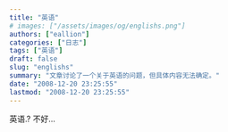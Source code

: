 ```yaml
---
title: "英语"
# images: ["/assets/images/og/englishs.png"]
authors: ["eallion"]
categories: ["日志"]
tags: ["英语"]
draft: false
slug: "englishs"
summary: "文章讨论了一个关于英语的问题，但具体内容无法确定。"
date: "2008-12-20 23:25:55"
lastmod: "2008-12-20 23:25:55"
---
```


英语.?
不好...
